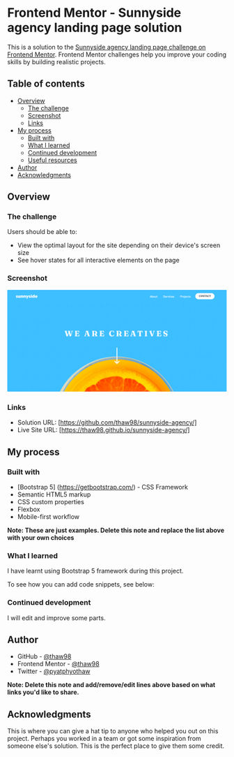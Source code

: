 # Frontend Mentor - Sunnyside agency landing page solution

This is a solution to the [Sunnyside agency landing page challenge on Frontend Mentor](https://www.frontendmentor.io/challenges/sunnyside-agency-landing-page-7yVs3B6ef). Frontend Mentor challenges help you improve your coding skills by building realistic projects.

## Table of contents

- [Overview](#overview)
  - [The challenge](#the-challenge)
  - [Screenshot](#screenshot)
  - [Links](#links)
- [My process](#my-process)
  - [Built with](#built-with)
  - [What I learned](#what-i-learned)
  - [Continued development](#continued-development)
  - [Useful resources](#useful-resources)
- [Author](#author)
- [Acknowledgments](#acknowledgments)


## Overview

### The challenge

Users should be able to:

- View the optimal layout for the site depending on their device's screen size
- See hover states for all interactive elements on the page

### Screenshot

![](./screenshot.png)


### Links

- Solution URL: [https://github.com/thaw98/sunnyside-agency/]
- Live Site URL: [https://thaw98.github.io/sunnyside-agency/]

## My process

### Built with
- [Bootstrap 5] (https://getbootstrap.com/) - CSS Framework
- Semantic HTML5 markup
- CSS custom properties
- Flexbox
- Mobile-first workflow

**Note: These are just examples. Delete this note and replace the list above with your own choices**

### What I learned

I have learnt using Bootstrap 5 framework during this project.

To see how you can add code snippets, see below:


### Continued development

I will edit and improve some parts.

## Author

- GitHub - [@thaw98](https://github.com/thaw98/sunnyside-agency/)
- Frontend Mentor - [@thaw98](https://www.frontendmentor.io/profile/thaw98)
- Twitter - [@pyatphyothaw](https://www.twitter.com/pyatphyothaw)

**Note: Delete this note and add/remove/edit lines above based on what links you'd like to share.**

## Acknowledgments

This is where you can give a hat tip to anyone who helped you out on this project. Perhaps you worked in a team or got some inspiration from someone else's solution. This is the perfect place to give them some credit.
